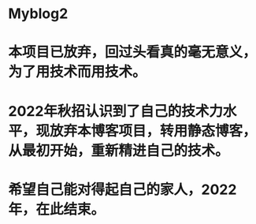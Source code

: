 # Myblog2
# 本项目已放弃，回过头看真的毫无意义，为了用技术而用技术。

# 2022年秋招认识到了自己的技术力水平，现放弃本博客项目，转用静态博客，从最初开始，重新精进自己的技术。

# 希望自己能对得起自己的家人，2022年，在此结束。
